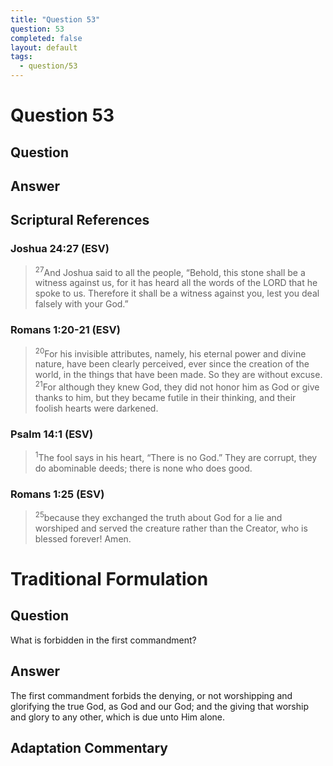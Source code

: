 ```yaml
---
title: "Question 53"
question: 53
completed: false
layout: default
tags:
  - question/53
---
```

# Question 53

## Question


## Answer


## Scriptural References
### Joshua 24:27 (ESV)
> <sup>27</sup>And Joshua said to all the people, “Behold, this stone shall be a witness against us, for it has heard all the words of the LORD that he spoke to us. Therefore it shall be a witness against you, lest you deal falsely with your God.”

### Romans 1:20-21 (ESV)
> <sup>20</sup>For his invisible attributes, namely, his eternal power and divine nature, have been clearly perceived, ever since the creation of the world, in the things that have been made. So they are without excuse.
> <sup>21</sup>For although they knew God, they did not honor him as God or give thanks to him, but they became futile in their thinking, and their foolish hearts were darkened.

### Psalm 14:1 (ESV)
> <sup>1</sup>The fool says in his heart, “There is no God.” They are corrupt, they do abominable deeds; there is none who does good.

### Romans 1:25 (ESV)
> <sup>25</sup>because they exchanged the truth about God for a lie and worshiped and served the creature rather than the Creator, who is blessed forever! Amen.

# Traditional Formulation
## Question
What is forbidden in the first commandment?

## Answer
The first commandment forbids the denying, or not worshipping and glorifying the true God, as God and our God; and the giving that worship and glory to any other, which is due unto Him alone.

## Adaptation Commentary
